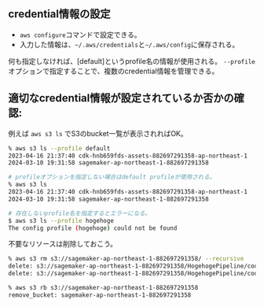 ## credential情報の設定

- `aws configure`コマンドで設定できる。
- 入力した情報は、`~/.aws/credentials`と`~/.aws/config`に保存される。

何も指定しなければ、[default]というprofile名の情報が使用される。
`--profile`オプションで指定することで、複数のcredential情報を管理できる。

## 適切なcredential情報が設定されているか否かの確認:

例えば `aws s3 ls` でS3のbucket一覧が表示されればOK。

```sh
% aws s3 ls --profile default
2023-04-16 21:37:40 cdk-hnb659fds-assets-882697291358-ap-northeast-1
2024-03-10 19:31:58 sagemaker-ap-northeast-1-882697291358

# profileオプションを指定しない場合はdefault profileが使用される。
% aws s3 ls
2023-04-16 21:37:40 cdk-hnb659fds-assets-882697291358-ap-northeast-1
2024-03-10 19:31:58 sagemaker-ap-northeast-1-882697291358

# 存在しないprofile名を指定するとエラーになる。
$ aws s3 ls --profile hogehoge
The config profile (hogehoge) could not be found
```

不要なリソースは削除しておこう。

```sh
% aws s3 rm s3://sagemaker-ap-northeast-1-882697291358/ --recursive
delete: s3://sagemaker-ap-northeast-1-882697291358/HogehogePipeline/code/28f35abb0416bf4bff18d70f48836d99/sourcedir.tar.gz
delete: s3://sagemaker-ap-northeast-1-882697291358/HogehogePipeline/code/9fe5616242e2133ec357b97e0c2eb7e9/runproc.sh

% aws s3 rb s3://sagemaker-ap-northeast-1-882697291358
remove_bucket: sagemaker-ap-northeast-1-882697291358
```
